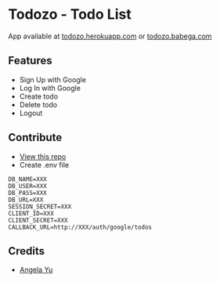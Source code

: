 # Todozo - Todo List
App available at [todozo.herokuapp.com](https://todozo.herokuapp.com) or [todozo.babega.com](https://todozo.babega.com)

## Features
- Sign Up with Google
- Log In with Google
- Create todo
- Delete todo
- Logout

## Contribute
- [View this repo](https://github.com/firstcontributions/first-contributions)
- Create .env file
```
DB_NAME=XXX
DB_USER=XXX
DB_PASS=XXX
DB_URL=XXX
SESSION_SECRET=XXX
CLIENT_ID=XXX
CLIENT_SECRET=XXX
CALLBACK_URL=http://XXX/auth/google/todos
```

## Credits
- [Angela Yu](https://github.com/angelabauer)

